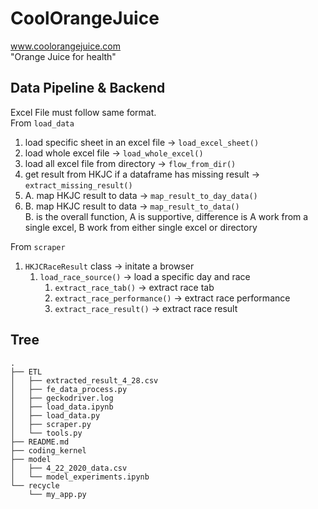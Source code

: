 # CoolOrangeJuice
www.coolorangejuice.com <br>
"Orange Juice for health"

## Data Pipeline & Backend
Excel File must follow same format. <br>
From `load_data`
1. load specific sheet in an excel file -> `load_excel_sheet()`
2. load whole excel file -> `load_whole_excel()`
3. load all excel file from directory -> `flow_from_dir()` <br>
4. get result from HKJC if a dataframe has missing result -> `extract_missing_result()`
5. A. map HKJC result to data -> `map_result_to_day_data()`
6. B. map HKJC result to data -> `map_result_to_data()` <br>
    B. is the overall function, A is supportive, difference is A work from a single excel, B work from either single excel or directory

From `scraper`
1. `HKJCRaceResult` class -> initate a browser
    1. `load_race_source()` -> load a specific day and race
        1. `extract_race_tab()` -> extract race tab
        2. `extract_race_performance()` -> extract race performance
        3. `extract_race_result()` -> extract race result

## Tree
```
.
├── ETL
│   ├── extracted_result_4_28.csv
│   ├── fe_data_process.py
│   ├── geckodriver.log
│   ├── load_data.ipynb
│   ├── load_data.py
│   ├── scraper.py
│   └── tools.py
├── README.md
├── coding_kernel
├── model
│   ├── 4_22_2020_data.csv
│   └── model_experiments.ipynb
└── recycle
    └── my_app.py
```

